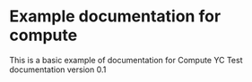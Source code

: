 # Example documentation for compute

This is a basic example of documentation for Compute YC
Test documentation version 0.1
